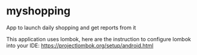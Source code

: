 # myshopping
App to launch daily shopping and get reports from it

This application uses lombok, here are the instruction to configure lombok into your IDE: https://projectlombok.org/setup/android.html
